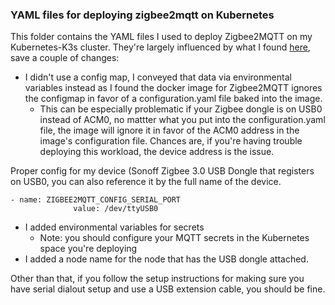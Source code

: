 ### YAML files for deploying zigbee2mqtt on Kubernetes 

This folder contains the YAML files I used to deploy Zigbee2MQTT on my Kubernetes-K3s cluster. They're largely influenced by what I found [here](https://github.com/Koenkk/zigbee2mqtt/discussions/10899), save a couple of changes:
* I didn't use a config map, I conveyed that data via environmental variables instead as I found the docker image for Zigbee2MQTT ignores the configmap in favor of a configuration.yaml file baked into the image. 
    * This can be especially problematic if your Zigbee dongle is on USB0 instead of ACM0, no mattter what you put into the configuration.yaml file, the image will ignore it in favor of the ACM0 address in the image's configuration file. Chances are, if you're having trouble deploying this workload, the device address is the issue. 

Proper config for my device (Sonoff Zigbee 3.0 USB Dongle that registers on USB0, you can also reference it by the full name of the device. 

```
- name: ZIGBEE2MQTT_CONFIG_SERIAL_PORT
              value: /dev/ttyUSB0
```

* I added environmental variables for secrets
    * Note: you should configure your MQTT secrets in the Kubernetes space you're deploying 
* I added a node name for the node that has the USB dongle attached. 

Other than that, if you follow the setup instructions for making sure you have serial dialout setup and use a USB extension cable, you should be fine.

